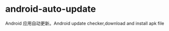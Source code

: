 android-auto-update
===================

Android 应用自动更新。Android update checker,download and install apk file 
